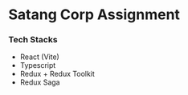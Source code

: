 # Satang Corp Assignment
### Tech Stacks
- React (Vite)
- Typescript
- Redux + Redux Toolkit
- Redux Saga

